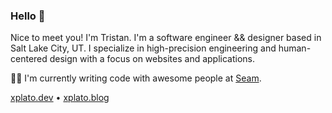 ### Hello 👋

Nice to meet you! I'm Tristan. I'm a software engineer && designer based in Salt Lake City, UT. I specialize in high-precision engineering and human-centered design with a focus on websites and applications. 

👨‍💻 I'm currently writing code with awesome people at [Seam](https://github.com/seamapi).

[xplato.dev](https://xplato.dev) • [xplato.blog](https://xplato.blog)

